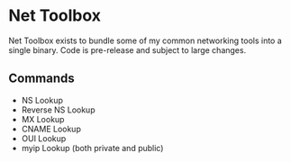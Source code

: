 # Net Toolbox

Net Toolbox exists to bundle some of my common networking tools into a single binary.  Code is pre-release and subject to large changes.

## Commands

- NS Lookup
- Reverse NS Lookup
- MX Lookup
- CNAME Lookup
- OUI Lookup
- myip Lookup (both private and public)